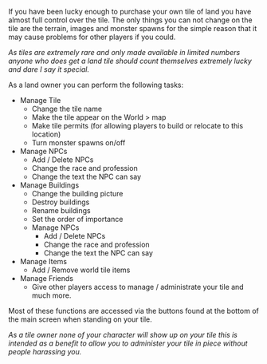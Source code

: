 ---
---
If you have been lucky enough to purchase your own tile of land you have almost full control over the tile. The only things you can not change on the tile are the terrain, images and monster spawns for the simple reason that it may cause problems for other players if you could.

_As tiles are extremely rare and only made available in limited numbers anyone who does get a land tile should count themselves extremely lucky and dare I say it special._

As a land owner you can perform the following tasks:

*   Manage Tile
    *   Change the tile name
    *   Make the tile appear on the World > map
    *   Make tile permits (for allowing players to build or relocate to this location)
    *   Turn monster spawns on/off
*   Manage NPCs
    *   Add / Delete NPCs
    *   Change the race and profession
    *   Change the text the NPC can say
*   Manage Buildings
    *   Change the building picture
    *   Destroy buildings
    *   Rename buildings
    *   Set the order of importance
    *   Manage NPCs
        *   Add / Delete NPCs
        *   Change the race and profession
        *   Change the text the NPC can say
*   Manage Items
    *   Add / Remove world tile items
*   Manage Friends
    *   Give other players access to manage / administrate your tile and much more.

Most of these functions are accessed via the buttons found at the bottom of the main screen when standing on your tile.

_As a tile owner none of your character will show up on your tile this is intended as a benefit to allow you to administer your tile in piece without people harassing you._